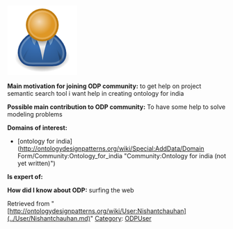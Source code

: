 [![Image:ODPUser.png](../images/a/a6/ODPUser.png)](../Image/ODPUser.png.md "Image:ODPUser.png")




  





__Main motivation for joining ODP community:__ to get help on project semantic search tool 
i want help in creating ontology for india


__Possible main contribution to ODP community:__ To have some help to solve modeling problems


__Domains of interest:__



* [ontology for india](http://ontologydesignpatterns.org/wiki/Special:AddData/Domain Form/Community:Ontology_for_india "Community:Ontology for india (not yet written)")


__Is expert of:__


  

__How did I know about ODP:__ surfing the web






Retrieved from "[http://ontologydesignpatterns.org/wiki/User:Nishantchauhan](../User/Nishantchauhan.md)"
 [Category](http://ontologydesignpatterns.org/wiki/Special:Categories "Special:Categories"): [ODPUser](../Category/ODPUser.md "Category:ODPUser")